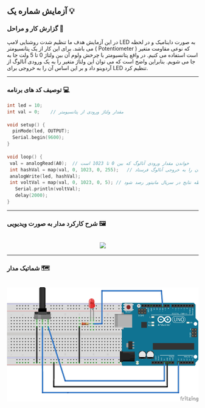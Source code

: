## آزمایش شماره یک 💡

### گزارش کار و مراحل 📝

در این آزمایش هدف ما تنظیم شدت روشنایی لامپ LED به صورت داینامیک و در لحظه می باشد. برای این کار از یک پتانسیومتر ( Potentiometer ) که نوعی مقاومت متغیر است استفاده می کنیم. در واقع پتانسیومتر با چرخش ولوم آن بین ولتاژ 0 تا 5 ولت جا به جا می شویم. بنابراین واضح است که می توان این ولتاژ متغیر را به یک ورودی آنالوگ از آردوینو داد و بر این اساس آن را به خروجی برای LED تنظیم کرد.

---

### توصیف کد های برنامه 💻

```cpp
int led = 10;
int val = 0;    // مقدار ولتاژ ورودی از پتانسیومتر

void setup() {
  pinMode(led, OUTPUT);
  Serial.begin(9600);
}

void loop() {
 val = analogRead(A0);  // خواندن مقدار ورودی آنالوگ که بین 0 تا 1023 است
 int hashVal = map(val, 0, 1023, 0, 255);   // تبدیل بازه ورودی دریافتی از پین آنالوگ به بازه 0 تا 255 تا بتوان آن را به خروجی آنالوگ فرستاد
 analogWrite(led, hashVal);
 int voltVal = map(val, 0, 1023, 0, 5); // تبدیل ورودی آنالوگ به بازه ولتاژ 0 تا 5 ولت تا در هر لحظه نتایج در سریال مانیتور رصد شود
   Serial.println(voltVal);
   delay(2000);
}
```

---

### شرح کارکرد مدار به صورت ویدیویی 🖼️

<br>

<div align="center">
<img src="/media/microprocessor_8.gif">
</div>

---

### شماتیک مدار 🗺️

<br>

<div align="center">
<img src="/media/schematic_7.jpg" width="600px" height="300px">
</div>
